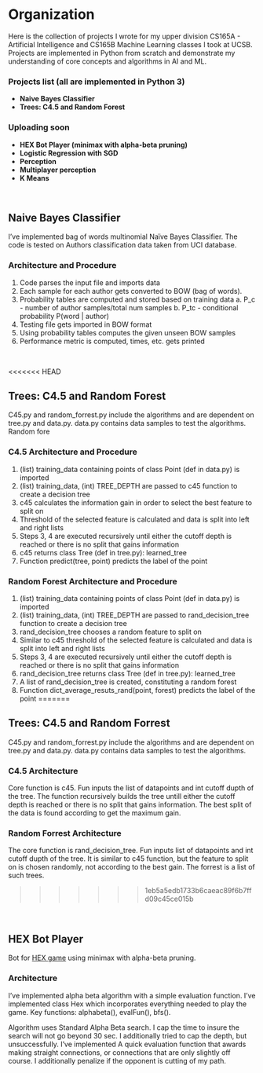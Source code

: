 # Organization
Here is the collection of projects I wrote for my upper division CS165A - Artificial Intelligence and CS165B Machine Learning classes I took at UCSB. Projects are implemented in Python from scratch and demonstrate my understanding of core concepts and algorithms in AI and ML.

### Projects list (all are implemented in Python 3)
- **Naive Bayes Classifier**
- **Trees: C4.5 and Random Forest**

### Uploading soon
- **HEX Bot Player (minimax with alpha-beta pruning)**
- **Logistic Regression with SGD**
- **Perception**
- **Multiplayer perception**
- **K Means**


&nbsp;
&nbsp;
&nbsp;
&nbsp;
&nbsp;

## Naive Bayes Classifier

I’ve implemented bag of words multinomial Naïve Bayes Classifier. The code is tested on Authors classification data taken from UCI database.

### Architecture and Procedure
1. Code parses the input file and imports data
2. Each sample for each author gets converted to BOW (bag of words).
3. Probability tables are computed and stored based on training data
a. P_c - number of author samples/total num samples
b. P_tc - conditional probability P(word | author)
4. Testing file gets imported in BOW format
5. Using probability tables computes the given unseen BOW samples
6. Performance metric is computed, times, etc. gets printed

&nbsp;
&nbsp;
&nbsp;
&nbsp;
&nbsp;

<<<<<<< HEAD
## Trees: C4.5 and Random Forest
C45.py and random_forrest.py include the algorithms and are dependent on tree.py and data.py.
data.py contains data samples to test the algorithms. Random fore

### C4.5 Architecture and Procedure
1. (list) training_data containing points of class Point (def in data.py) is imported
2. (list) training_data, (int) TREE_DEPTH are passed to c45 function to create a decision tree
3. c45 calculates the information gain in order to select the best feature to split on
4. Threshold of the selected feature is calculated and data is split into left and right lists
5. Steps 3, 4 are executed recursively until either the cutoff depth is reached or there is no split that gains information
6. c45 returns class Tree (def in tree.py): learned_tree
7. Function predict(tree, point) predicts the label of the point

### Random Forest Architecture and Procedure

1. (list) training_data containing points of class Point (def in data.py) is imported
2. (list) training_data, (int) TREE_DEPTH are passed to rand_decision_tree function to create a decision tree
3. rand_decision_tree chooses a random feature to split on
4. Similar to c45 threshold of the selected feature is calculated and data is split into left and right lists
5. Steps 3, 4 are executed recursively until either the cutoff depth is reached or there is no split that gains information
6. rand_decision_tree returns class Tree (def in tree.py): learned_tree
7. A list of rand_decision_tree is created, constituting a random forest
8. Function dict_average_resuts_rand(point, forest) predicts the label of the point
=======
## Trees: C4.5 and Random Forrest
C45.py and random_forrest.py include the algorithms and are dependent on tree.py and data.py.
data.py contains data samples to test the algorithms. 

### C4.5 Architecture
Core function is c45. Fun inputs the list of datapoints and int cutoff dupth of the tree. The function recursively builds the tree untill either the cutoff depth is reached or there is no split that gains information. The best split of the data is found according to get the maximum gain.

### Random Forrest Architecture
The core function is rand_decision_tree. Fun inputs list of datapoints and int cutoff dupth of the tree. It is similar to c45 function, but the feature to split on is chosen randomly, not according to the best gain. 
The forrest is a list of such trees.
>>>>>>> 1eb5a5edb1733b6caeac89f6b7ffd09c45ce015b

&nbsp;
&nbsp;
&nbsp;
&nbsp;
&nbsp;

## HEX Bot Player
Bot for [HEX game](https://en.wikipedia.org/wiki/Hex_(board_game)) using minimax with alpha-beta pruning.

### Architecture
I’ve implemented alpha beta algorithm with a simple evaluation function. I’ve implemented class Hex which incorporates everything
needed to play the game. Key functions: alphabeta(), evalFun(), bfs().

Algorithm uses Standard Alpha Beta search. I cap the time to insure the search will not go beyond 30
sec. I additionally tried to cap the depth, but unsuccessfully. I’ve implemented
A quick evaluation function that awards making straight connections, or connections that are
only slightly off course. I additionally penalize if the opponent is cutting of my path.
